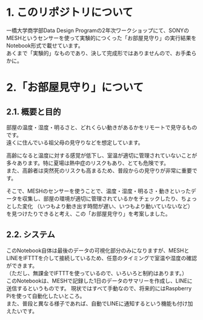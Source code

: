 # 1. このリポジトリについて
一橋大学商学部Data Design Programの2年次ワークショップにて、SONYのMESHというセンサーを使って実験的につくった「お部屋見守り」の実行結果をNotebook形式で載せています。\
あくまで「実験的」なものであり、決して完成形ではありませんので、お手柔らかに。

# 2.「お部屋見守り」について

## 2.1. 概要と目的

部屋の温度・湿度・明るさと、どれくらい動きがあるかをリモートで見守るものです。\
遠くに住んでいる祖父母の見守りなどを想定しています。

高齢になると温度に対する感覚が低下し、室温が適切に管理されていないことが多々あります。特に夏場は熱中症のリスクもあり、とても危険です。\
また、高齢者は突然死のリスクも高まるため、普段からの見守りが非常に重要です。

そこで、MESHのセンサーを使うことで、温度・湿度・明るさ・動きといったデータを収集し、部屋の環境が適切に管理されているかをチェックしたり、ちょっとした変化
（いつもより動き出す時間が遅い、いつもより動いていないなど）を見つけたりできると考え、この「お部屋見守り」を考案しました。

## 2.2. システム
このNotebook自体は最後のデータの可視化部分のみになりますが、MESHとLINEをIFTTTを介して接続しているため、任意のタイミングで室温や湿度の確認ができます。\
（ただし、無課金でIFTTTを使っているので、いろいろと制約はあります。）\
このNotebookは、MESHで記録した1日のデータのサマリーを作成し、LINEに送信するというものです。
現状ではすべて手動なので、将来的にはRaspberry Piを使って自動化したいところ。\
また、普段と異なる様子であれば、自動でLINEに通知するという機能も付け加えたいです。


